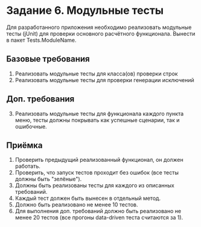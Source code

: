 # Задание 6. Модульные тесты

Для разработанного приложения необходимо реализовать модульные тесты (jUnit) для проверки основного расчётного функционала. Вынести в пакет Tests.ModuleName.

## Базовые требования

1. Реализовать модульные тесты для класса(ов) проверки строк
2. Реализовать модульные тесты для проверки генерации исключений

## Доп. требования

3. Реализовать модульные тесты для функционала каждого пункта меню, тесты должны покрывать как успешные сценарии, так и ошибочные.

## Приёмка

1. Проверить предыдущий реализованный функционал, он должен работать.
2. Проверить, что запуск тестов проходит без ошибок (все тесты должны быть "зелёные").
3. Должны быть реализованы тесты для каждого из описанных требований.
4. Каждый тест должен быть вынесен в отдельный метод.
5. Должно быть реализовано не менее 10 тестов.
6. Для выполнения доп. требований должно быть реализовано не менее 20 тестов (все прогоны data-driven теста считаются за 1).
